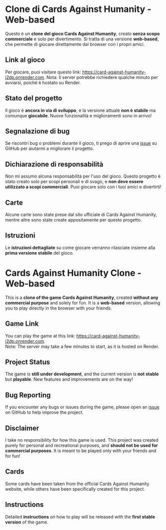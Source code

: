 # Clone di Cards Against Humanity - Web-based

Questo è un **clone del gioco Cards Against Humanity**, creato **senza scopo commerciale** e solo per divertimento. Si tratta di una versione **web-based**, che permette di giocare direttamente dal browser con i propri amici.

## Link al gioco

Per giocare, puoi visitare questo link: <https://card-against-humanity-j2dp.onrender.com>.
Nota: Il server potrebbe richiedere qualche minuto per avviarsi, poiché è hostato su Render.

## Stato del progetto

Il gioco è **ancora in via di sviluppo**, e la versione attuale **non è stabile** ma comunque **giocabile**. Nuove funzionalità e miglioramenti sono in arrivo!

## Segnalazione di bug

Se riscontri bug o problemi durante il gioco, ti prego di aprire una [issue](https://github.com/riccardopenazzi/card-against-humanity/issues) su GitHub per aiutarmi a migliorare il progetto.

## Dichiarazione di responsabilità

Non mi assumo alcuna responsabilità per l'uso del gioco. Questo progetto è stato creato solo per scopi personali e di svago, e **non deve essere utilizzato a scopi commerciali**. Puoi giocare solo con i tuoi amici e divertirti!

## Carte

Alcune carte sono state prese dal sito ufficiale di Cards Against Humanity, mentre altre sono state create appositamente per questo progetto.

## Istruzioni

Le **istruzioni dettagliate** su come giocare verranno rilasciate insieme alla **prima versione stabile** del gioco.




# Cards Against Humanity Clone - Web-based

This is a **clone of the game Cards Against Humanity**, created **without any commercial purpose** and solely for fun. It is a **web-based** version, allowing you to play directly in the browser with your friends.

## Game Link

You can play the game at this link: <https://card-against-humanity-j2dp.onrender.com>.  
Note: The server may take a few minutes to start, as it is hosted on Render.

## Project Status

The game is **still under development**, and the current version is **not stable** but **playable**. New features and improvements are on the way!

## Bug Reporting

If you encounter any bugs or issues during the game, please open an [issue](https://github.com/riccardopenazzi/card-against-humanity/issues) on GitHub to help improve the project.

## Disclaimer

I take no responsibility for how this game is used. This project was created purely for personal and recreational purposes, and **should not be used for commercial purposes**. It is meant to be played only with your friends and for fun!

## Cards

Some cards have been taken from the official Cards Against Humanity website, while others have been specifically created for this project.

## Instructions

Detailed **instructions** on how to play will be released with the **first stable version** of the game.
